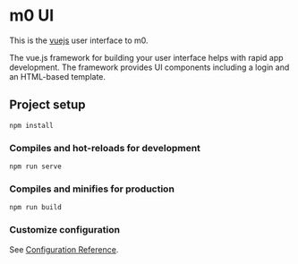 # m0 UI

This is the [vuejs](https://vuejs.org/) user interface to m0.

The vue.js framework for building your user interface helps with rapid app development. The framework provides UI components including a login and an HTML-based template.

## Project setup

```
npm install
```

### Compiles and hot-reloads for development

```
npm run serve
```

### Compiles and minifies for production

```
npm run build
```

### Customize configuration

See [Configuration Reference](https://cli.vuejs.org/config/).
